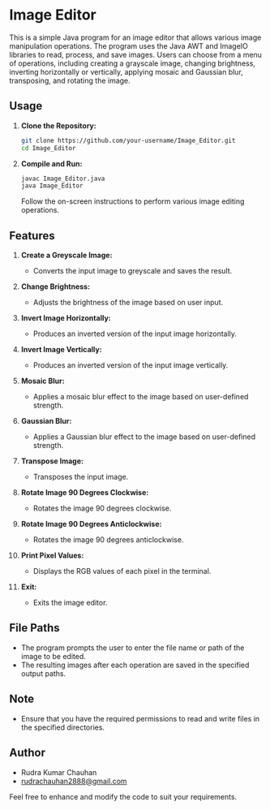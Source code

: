 # Image Editor

This is a simple Java program for an image editor that allows various image manipulation operations. The program uses the Java AWT and ImageIO libraries to read, process, and save images. Users can choose from a menu of operations, including creating a grayscale image, changing brightness, inverting horizontally or vertically, applying mosaic and Gaussian blur, transposing, and rotating the image.

## Usage

1. **Clone the Repository:**
   ```bash
   git clone https://github.com/your-username/Image_Editor.git
   cd Image_Editor
   ```

2. **Compile and Run:**
   ```bash
   javac Image_Editor.java
   java Image_Editor
   ```
   
   Follow the on-screen instructions to perform various image editing operations.

## Features

1. **Create a Greyscale Image:**
   - Converts the input image to greyscale and saves the result.

2. **Change Brightness:**
   - Adjusts the brightness of the image based on user input.

3. **Invert Image Horizontally:**
   - Produces an inverted version of the input image horizontally.

4. **Invert Image Vertically:**
   - Produces an inverted version of the input image vertically.

5. **Mosaic Blur:**
   - Applies a mosaic blur effect to the image based on user-defined strength.

6. **Gaussian Blur:**
   - Applies a Gaussian blur effect to the image based on user-defined strength.

7. **Transpose Image:**
   - Transposes the input image.

8. **Rotate Image 90 Degrees Clockwise:**
   - Rotates the image 90 degrees clockwise.

9. **Rotate Image 90 Degrees Anticlockwise:**
   - Rotates the image 90 degrees anticlockwise.

10. **Print Pixel Values:**
    - Displays the RGB values of each pixel in the terminal.

11. **Exit:**
    - Exits the image editor.

## File Paths

- The program prompts the user to enter the file name or path of the image to be edited.
- The resulting images after each operation are saved in the specified output paths.

## Note

- Ensure that you have the required permissions to read and write files in the specified directories.

## Author

- Rudra Kumar Chauhan
- rudrachauhan2888@gmail.com

Feel free to enhance and modify the code to suit your requirements.
